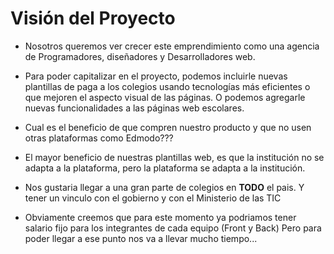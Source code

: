 # Visión del Proyecto

* Nosotros queremos ver crecer este emprendimiento como una agencia de Programadores, diseñadores y Desarrolladores web.

* Para poder capitalizar en el proyecto, podemos incluirle nuevas plantillas de paga a los colegios
  usando tecnologías más eficientes o que mejoren el aspecto visual de las páginas. 
  O podemos agregarle nuevas funcionalidades a las páginas web escolares.

* Cual es el beneficio de que compren nuestro producto y que no usen otras plataformas como Edmodo???

* El mayor beneficio de nuestras plantillas web, es que la institución no se adapta a la plataforma, 
  pero la plataforma se adapta a la institución.

* Nos gustaria llegar a una gran parte de colegios en **TODO** el pais. Y tener un vinculo con el
  gobierno y con el Ministerio de las TIC

* Obviamente creemos que para este momento ya podriamos tener salario fijo para los integrantes de cada equipo (Front y Back)
  Pero para poder llegar a ese punto nos va a llevar mucho tiempo...
